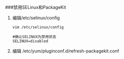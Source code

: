 ###禁用SELinux和PackageKit

1.  编辑/etc/selinux/config
        
        vim /etc/selinux/config

        #确认SELINUX为禁用状态
        SELINUX=disabled
        
        
             
2. 编辑 /etc/yum/pluginconf.d/refresh-packagekit.conf

